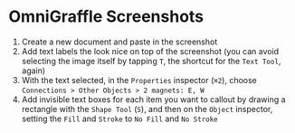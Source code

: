 # OmniGraffle Screenshots

1. Create a new document and paste in the screenshot
2. Add text labels the look nice on top of the screenshot (you can avoid selecting the image itself by tapping `T`, the shortcut for the `Text Tool`, again)
3. With the text selected, in the `Properties` inspector (`⌘2`), choose `Connections > Other Objects > 2 magnets: E, W`
4. Add invisible text boxes for each item you want to callout by drawing a rectangle with the `Shape Tool` (`S`), and then on the `Object` inspector, setting the `Fill` and `Stroke` to `No Fill` and `No Stroke`